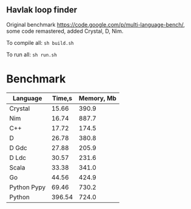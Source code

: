 Havlak loop finder
------------------

Original benchmark https://code.google.com/p/multi-language-bench/, some code remastered, added Crystal, D, Nim.

To compile all: `sh build.sh`

To run all: `sh run.sh`

# Benchmark

| Language        | Time,s  | Memory, Mb |
| --------------- | ------- | ---------- |
| Crystal         | 15.66   | 390.9      |
| Nim             | 16.74   | 887.7      |
| C++             | 17.72   | 174.5      |
| D               | 26.78   | 380.8      |
| D Gdc           | 27.88   | 205.9      |
| D Ldc           | 30.57   | 231.6      |
| Scala           | 33.38   | 341.0      |
| Go              | 44.56   | 424.9      |
| Python Pypy     | 69.46   | 730.2      |
| Python          | 396.54  | 724.0      |


